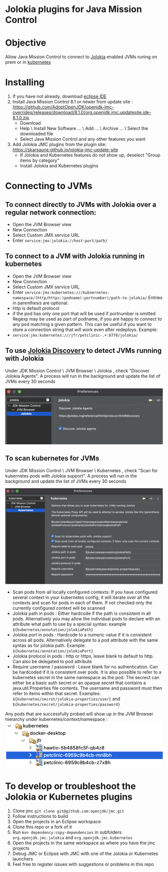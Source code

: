 # Jolokia plugins for Java Mission Control

# Objective
Allow Java Mission Control to connect to [Jolokia](https://jolokia.org) enabled JVMs runing on prem or in [kubernetes](https://kubernetes.io)

# Installing
1. If you have not already, download [eclipse IDE](https://www.eclipse.org/downloads/)
2. Install Java Mission Control 8.1 or newer from update site : https://github.com/AdoptOpenJDK/openjdk-jmc-overrides/releases/download/8.1.0/org.openjdk.jmc.updatesite.ide-8.1.0.zip
   - Download
   - Help \ Install New Software ... \ Add ... \ Archive ... \ Select the downloaded file
   - Select Java Mission Control and any other features you want
3. Add Jolokia JMC plugins from the plugin site: https://skarsaune.github.io/jolokia-jmc-update-site
   - If Jolokia and Kubernetes features do not show up, deselect "Group items by category"
   - Install Jolokia and Kubernetes plugins

# Connecting to JVMs
## To connect directly to JVMs with Jolokia over a regular network connection:
   - Open the JVM Browser view
   - New Connection
   - Select Custom JMX service URL
   - Enter `service:jmx:jolokia://host:port/path/`
## To connect to a JVM with Jolokia running in kubernetes
   - Open the JVM Browser view
   - New Connection
   - Select Custom JMX service URL
   - Enter `service:jmx:kubernetes:///kubnernetes-namespace/(http/https:)podname(:portnumber)/path-to-jolokia/`
Entries in parenthesis are optional.
   - http is default protocol
   - if the pod has only one port that will be used if portnumber is omitted
Regexp may be used as part of podname, if you are happy to connect to any pod matching a given pattern.
This can be useful if you want to store a connection string that will work even after redeploys. Example:
   - `service:jmx:kubernetes:///jfr/petclinic-.+:8778/jolokia/`

## To use [Jolokia Discovery](https://jolokia.org/reference/html/protocol.html#discovery) to detect JVMs running with Jolokia

Under JDK Mission Control \ JVM Browser \ Jolokia , check "Discover Jolokia Agents".
A process will run in the background and update the list of JVMs every 30 seconds

![Settings to discover Jolokia!](doc/img/jolokia-discover.png)

## To scan kubernetes for JVMs

Under JDK Mission Control \ JVM Browser \ Kubernetes , check "Scan for kubernetes pods with Jolokia support".
A process will run in the background and update the list of JVMs every 30 seconds

 ![Settings to scan kubernetes!](doc/img/kubernetes-scanning.png)
 
  - Scan pods from all locally configured contexts: If you have configured several context in your kubernetes config, it will iterate over all the contexts and scan for pods in each of them. If not checked only the currently configured context will be scanned
  - Jolokia path in pods : Either hardcode if the path is consistent in all pods. Alternatively you may allow the individual pods to declare with an attribute what path to use by a special syntax:  example `${kubernetes/annotation/jolokiaPath}` 
  - Jolokia port in pods : Hardcode to a numeric value if it is consistent across all pods. Alternatively delegate to a pod attribute with the same syntax as for jolokia path. Example: `${kubernetes/annotation/jolokiaPort}`
  - Jolokia protocol in pods : http or https, leave blank to default to http. Can also be delegated to pod attribute
  - Require username / password : Leave blank for no authentication. Can be hardcoded if it is consistent over pods. It is also possible to refer to a kubernetes secret in the same namespace as the pod. The secrect can either be a basic auth secret or an opaque secret that contains a java.util.Properties file contents. The username and password must then refer to items within that secret. Examples: `${kubernetes/secret/jolokia-properties/user}` and `${kubernetes/secret/jolokia-properties/password}`

Any pods that are successfully probed will show up in the JVM Browser hierarchy under kubernetes/context/namespace : ![Pods in JVM Browser!](doc/img/pod-hierarchy.png) 


# To develop or troubleshoot the Jolokia or Kubernetes plugins
1. Clone jmc `git clone git@github.com:openjdk/jmc.git`
2. Follow instructions to build
3. Open the projects in an Eclipse workspace
4. Clone this repo or a fork of it
5. Run `mvn dependency:copy-dependencies` in subfolders `org.openjdk.jmc.jolokia` and `org.openjdk.jmc.kubernetes`
4. Open the projects in the same workspace as where you have the jmc projects
5. Debug JMC or Eclipse with JMC with one of the Jolokia or Kubernetes launchers
6. Feel free to register issues with suggestions or problems in this repo